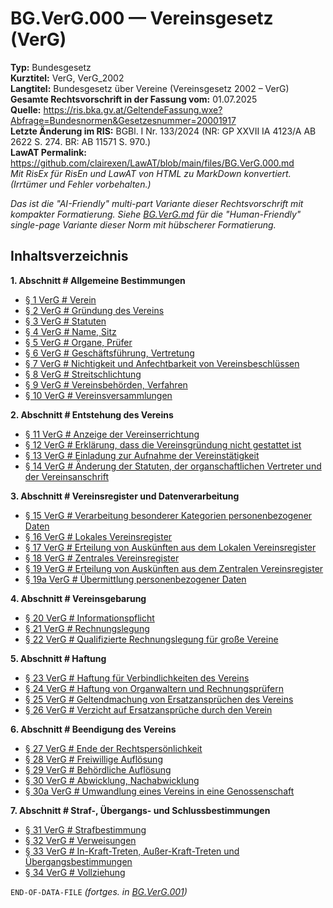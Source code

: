 # BG.VerG.000 — Vereinsgesetz (VerG)
**Typ:** Bundesgesetz  
**Kurztitel:** VerG, VerG_2002  
**Langtitel:** Bundesgesetz über Vereine (Vereinsgesetz 2002 – VerG)  
**Gesamte Rechtsvorschrift in der Fassung vom:** 01.07.2025  
**Quelle:** https://ris.bka.gv.at/GeltendeFassung.wxe?Abfrage=Bundesnormen&Gesetzesnummer=20001917  
**Letzte Änderung im RIS:** BGBl. I Nr. 133/2024 (NR: GP XXVII IA 4123/A AB 2622 S. 274. BR: AB 11571 S. 970.)  
**LawAT Permalink:** https://github.com/clairexen/LawAT/blob/main/files/BG.VerG.000.md  
*Mit RisEx für RisEn und LawAT von HTML zu MarkDown konvertiert. (Irrtümer und Fehler vorbehalten.)*

*Das ist die "AI-Friendly" multi-part Variante dieser Rechtsvorschrift mit kompakter Formatierung. Siehe [BG.VerG.md](BG.VerG.md) für die "Human-Friendly" single-page Variante dieser Norm mit hübscherer Formatierung.*

## Inhaltsverzeichnis

**1. Abschnitt # Allgemeine Bestimmungen**  
* [§ 1 VerG # Verein](BG.VerG.001.md#-1-verg--verein)  
* [§ 2 VerG # Gründung des Vereins](BG.VerG.001.md#-2-verg--gründung-des-vereins)  
* [§ 3 VerG # Statuten](BG.VerG.001.md#-3-verg--statuten)  
* [§ 4 VerG # Name, Sitz](BG.VerG.001.md#-4-verg--name-sitz)  
* [§ 5 VerG # Organe, Prüfer](BG.VerG.001.md#-5-verg--organe-prüfer)  
* [§ 6 VerG # Geschäftsführung, Vertretung](BG.VerG.001.md#-6-verg--geschäftsführung-vertretung)  
* [§ 7 VerG # Nichtigkeit und Anfechtbarkeit von Vereinsbeschlüssen](BG.VerG.001.md#-7-verg--nichtigkeit-und-anfechtbarkeit-von-vereinsbeschlüssen)  
* [§ 8 VerG # Streitschlichtung](BG.VerG.001.md#-8-verg--streitschlichtung)  
* [§ 9 VerG # Vereinsbehörden, Verfahren](BG.VerG.001.md#-9-verg--vereinsbehörden-verfahren)  
* [§ 10 VerG # Vereinsversammlungen](BG.VerG.001.md#-10-verg--vereinsversammlungen)

**2. Abschnitt # Entstehung des Vereins**  
* [§ 11 VerG # Anzeige der Vereinserrichtung](BG.VerG.001.md#-11-verg--anzeige-der-vereinserrichtung)  
* [§ 12 VerG # Erklärung, dass die Vereinsgründung nicht gestattet ist](BG.VerG.001.md#-12-verg--erklärung-dass-die-vereinsgründung-nicht-gestattet-ist)  
* [§ 13 VerG # Einladung zur Aufnahme der Vereinstätigkeit](BG.VerG.001.md#-13-verg--einladung-zur-aufnahme-der-vereinstätigkeit)  
* [§ 14 VerG # Änderung der Statuten, der organschaftlichen Vertreter und der Vereinsanschrift](BG.VerG.001.md#-14-verg--änderung-der-statuten-der-organschaftlichen-vertreter-und-der-vereinsanschrift)

**3. Abschnitt # Vereinsregister und Datenverarbeitung**  
* [§ 15 VerG # Verarbeitung besonderer Kategorien personenbezogener Daten](BG.VerG.002.md#-15-verg--verarbeitung-besonderer-kategorien-personenbezogener-daten)  
* [§ 16 VerG # Lokales Vereinsregister](BG.VerG.002.md#-16-verg--lokales-vereinsregister)  
* [§ 17 VerG # Erteilung von Auskünften aus dem Lokalen Vereinsregister](BG.VerG.002.md#-17-verg--erteilung-von-auskünften-aus-dem-lokalen-vereinsregister)  
* [§ 18 VerG # Zentrales Vereinsregister](BG.VerG.002.md#-18-verg--zentrales-vereinsregister)  
* [§ 19 VerG # Erteilung von Auskünften aus dem Zentralen Vereinsregister](BG.VerG.002.md#-19-verg--erteilung-von-auskünften-aus-dem-zentralen-vereinsregister)  
* [§ 19a VerG # Übermittlung personenbezogener Daten](BG.VerG.002.md#-19a-verg--übermittlung-personenbezogener-daten)

**4. Abschnitt # Vereinsgebarung**  
* [§ 20 VerG # Informationspflicht](BG.VerG.002.md#-20-verg--informationspflicht)  
* [§ 21 VerG # Rechnungslegung](BG.VerG.002.md#-21-verg--rechnungslegung)  
* [§ 22 VerG # Qualifizierte Rechnungslegung für große Vereine](BG.VerG.002.md#-22-verg--qualifizierte-rechnungslegung-für-große-vereine)

**5. Abschnitt # Haftung**  
* [§ 23 VerG # Haftung für Verbindlichkeiten des Vereins](BG.VerG.002.md#-23-verg--haftung-für-verbindlichkeiten-des-vereins)  
* [§ 24 VerG # Haftung von Organwaltern und Rechnungsprüfern](BG.VerG.002.md#-24-verg--haftung-von-organwaltern-und-rechnungsprüfern)  
* [§ 25 VerG # Geltendmachung von Ersatzansprüchen des Vereins](BG.VerG.002.md#-25-verg--geltendmachung-von-ersatzansprüchen-des-vereins)  
* [§ 26 VerG # Verzicht auf Ersatzansprüche durch den Verein](BG.VerG.002.md#-26-verg--verzicht-auf-ersatzansprüche-durch-den-verein)

**6. Abschnitt # Beendigung des Vereins**  
* [§ 27 VerG # Ende der Rechtspersönlichkeit](BG.VerG.003.md#-27-verg--ende-der-rechtspersönlichkeit)  
* [§ 28 VerG # Freiwillige Auflösung](BG.VerG.003.md#-28-verg--freiwillige-auflösung)  
* [§ 29 VerG # Behördliche Auflösung](BG.VerG.003.md#-29-verg--behördliche-auflösung)  
* [§ 30 VerG # Abwicklung, Nachabwicklung](BG.VerG.003.md#-30-verg--abwicklung-nachabwicklung)  
* [§ 30a VerG # Umwandlung eines Vereins in eine Genossenschaft](BG.VerG.003.md#-30a-verg--umwandlung-eines-vereins-in-eine-genossenschaft)

**7. Abschnitt # Straf-, Übergangs- und Schlussbestimmungen**  
* [§ 31 VerG # Strafbestimmung](BG.VerG.003.md#-31-verg--strafbestimmung)  
* [§ 32 VerG # Verweisungen](BG.VerG.003.md#-32-verg--verweisungen)  
* [§ 33 VerG # In-Kraft-Treten, Außer-Kraft-Treten und Übergangsbestimmungen](BG.VerG.003.md#-33-verg--in-kraft-treten-außer-kraft-treten-und-übergangsbestimmungen)  
* [§ 34 VerG # Vollziehung](BG.VerG.003.md#-34-verg--vollziehung)

`END-OF-DATA-FILE` *(fortges. in [BG.VerG.001](BG.VerG.001.md))*
